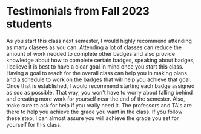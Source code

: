 # Testimonials from Fall 2023 students
As you start this class next semester, I would highly recommend attending as many clasees as you can.  Attending a lot of classes can reduce the amount of work nedded to complete other badges and also provide
knowledge about how to complete certain badges,  speaking about badges, I believe it is best to have a clear goal in mind once you start this class.  Having a goal to reach for the overall class can help you
in making plans and a schedule to work on the badges that will help you achieve that goal.  Once that is established, I would recommend starting each badge assigned as soo as possible.  That way, you won't have to worry about falling behind and creating more work for yourself near the end of the semester.  Also, make sure to ask for help if you really need it.  The professors and TA's are there to help you achieve the 
grade you want in the class.  If you follow these step, I can almost assure you will achieve the grade you set for yourself for this class.  
